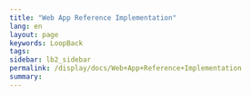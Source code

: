 ```yaml
---
title: "Web App Reference Implementation"
lang: en
layout: page
keywords: LoopBack
tags:
sidebar: lb2_sidebar
permalink: /display/docs/Web+App+Reference+Implementation
summary:
---
```


